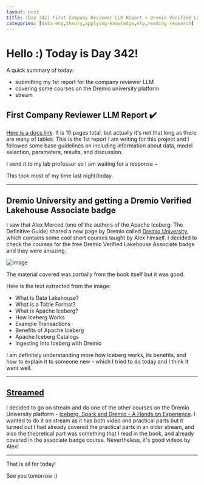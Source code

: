 ```yaml
---
layout: post
title: (Day 342) First Company Reviewer LLM Report + Dremio Verified Lakehouse Associate
categories: [data-eng,theory,applying-knowledge,nlp,reading-research]
---
```


# Hello :) Today is Day 342!
A quick summary of today:
* submitting my 1st report for the company reviewer LLM
* covering some courses on the Dremio university platform
* stream

## First Company Reviewer LLM Report ✔️

[Here is a docs link](https://docs.google.com/document/d/1Feu4Zg076_PPLCh-9EiEb0-NEIRYVOa822LF5CyhLe8/edit?usp=sharing). It is 10 pages total, but actually it's not that long as there are many of tables. This is the 1st report I am writing for this project and I followed some base guidelines on including information about data, model selection, parameters, results, and discussion. 

I send it to my lab professor so I am waiting for a response ~ 

This took most of my time last night/today.

---

## Dremio University and getting a Dremio Verified Lakehouse Associate badge

I saw that Alex Merced (one of the authors of the Apache Iceberg: The Definitive Guide) shared a new page by Dremio called [Dremio University](https://university.dremio.com/courses), which contains some cool short courses taught by Alex himself. I decided to check the courses for the free Dremio Verified Lakehouse Associate badge and they were amazing.

![image](https://github.com/user-attachments/assets/8cc2e6c8-4b52-4313-886e-c255c91473fe)

The material covered was partially from the book itself but it was good. 

Here is the text extracted from the image:

- What is Data Lakehouse?  
- What is a Table Format?  
- What is Apache Iceberg?  
- How Iceberg Works  
- Example Transactions  
- Benefits of Apache Iceberg  
- Apache Iceberg Catalogs  
- Ingesting Into Iceberg with Dremio  

I am definitely understanding more how Iceberg works, its benefits, and how to explain it to someone new - which I tried to do today and I think it went well.

---

## [Streamed](https://www.youtube.com/watch?v=7pBGkl6VDx4)

I decided to go on stream and do one of the other courses on the Dremio University platform - [Iceberg, Spark and Dremio - A Hands on Experience](https://university.dremio.com/course/am-hands-on-with-apache-iceberg). I wanted to do it on stream as it has both video and practical parts but it turned out I had already covered the practical parts in an older stream, and also the theoretical part was something that I read in the book, and already covered in the associate badge course. Nevertheless, it's good videos by Alex!

---

That is all for today!

See you tomorrow :)
